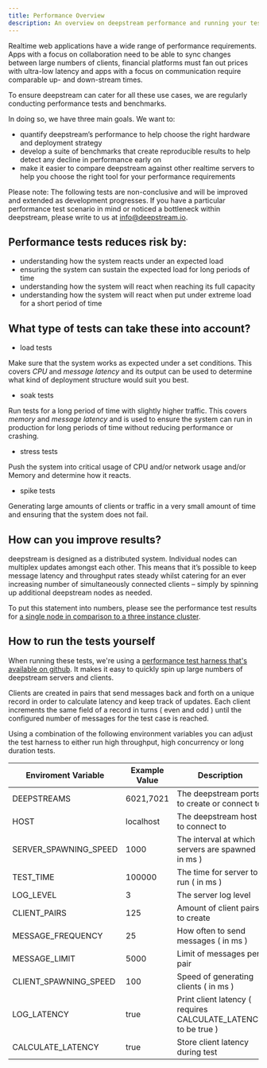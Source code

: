 ```yaml
---
title: Performance Overview
description: An overview on deepstream performance and running your tests
---
```


Realtime web applications have a wide range of performance requirements. Apps with a focus on collaboration need to be able to sync changes between large numbers of clients, financial platforms must fan out prices with ultra-low latency and apps with a focus on communication require comparable up- and down-stream times.

To ensure deepstream can cater for all these use cases, we are regularly conducting performance tests and benchmarks.

In doing so, we have three main goals. We want to:

* quantify deepstream’s performance to help choose the right hardware and deployment strategy
* develop a suite of benchmarks that create reproducible results to help detect any decline in performance early on
* make it easier to compare deepstream against other realtime servers to help you choose the right tool for your performance requirements

Please note: The following tests are non-conclusive and will be improved and extended as development progresses. If you have a particular performance test scenario in mind or noticed a bottleneck within deepstream, please write to us at [info@deepstream.io](mailto:info@deepstream.io).


## Performance tests reduces risk by:

* understanding how the system reacts under an expected load
* ensuring the system can sustain the expected load for long periods of time
* understanding how the system will react when reaching its full capacity
* understanding how the system will react  when put under extreme load for a short period of time

## What type of tests can take these into account?

* load tests

Make sure that the system works as expected under a set conditions. This covers *CPU* and *message latency* and its output can be used to determine what kind of deployment structure would suit you best.

* soak tests

Run tests for a long period of time with slightly higher traffic. This covers *memory* and *message latency* and is used to ensure the system can run in production for long periods of time without reducing performance or crashing.

* stress tests

Push the system into critical usage of CPU and/or network usage and/or Memory and determine how it reacts.

* spike tests

Generating large amounts of clients or traffic in a very small amount of time and ensuring that the system does not fail.

## How can you improve results?

deepstream is designed as a distributed system. Individual nodes can multiplex updates amongst each other. This means that it’s possible to keep message latency and throughput rates steady whilst catering for an ever increasing number of simultaneously connected clients – simply by spinning up additional deepstream nodes as needed.

To put this statement into numbers, please see the performance test results for [a single node in comparison to a three instance cluster](../single-node-vs-cluster/).

## How to run the tests yourself

When running these tests, we're using a [performance test harness that's available on github](//github.com/deepstreamIO/deepstream.io-performance). It makes it easy to quickly spin up large numbers of deepstream servers and clients.

Clients are created in pairs that send messages back and forth on a unique record in order to calculate latency and keep track of updates.
Each client increments the same field of a record in turns ( even and odd ) until the configured number of messages for the test case is reached.

Using a combination of the following environment variables you can adjust the test harness to either run high throughput, high concurrency or long duration tests.


| Enviroment Variable       |  Example Value | Description                                                        |
| ------------------------- | -------------- | ------------------------------------------------------------------ |
| DEEPSTREAMS               | 6021,7021      | The deepstream ports to create or connect to           |
| HOST                      | localhost      | The deepstream host to connect to                                  |
| SERVER_SPAWNING_SPEED     | 1000           | The interval at which servers are spawned ( in ms )                |
| TEST_TIME                 | 100000         | The time for server to run ( in ms )                               |
| LOG_LEVEL                 | 3              | The server log level                                               |
| CLIENT_PAIRS              | 125            | Amount of client pairs to create                                   |
| MESSAGE_FREQUENCY         | 25             | How often to send messages ( in ms )                               |
| MESSAGE_LIMIT             | 5000           | Limit of messages per pair                                         |
| CLIENT_SPAWNING_SPEED     | 100            | Speed of generating clients ( in ms )                              |
| LOG_LATENCY               | true           | Print client latency ( requires CALCULATE_LATENCY to be true )     |
| CALCULATE_LATENCY         | true           | Store client latency during test                                   |
